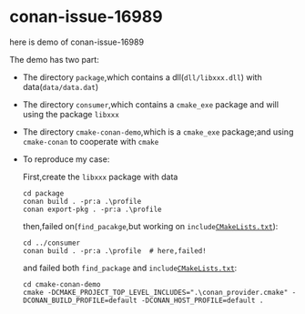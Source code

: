 # conan-issue-16989
here is demo of conan-issue-16989

The demo has two part:
- The directory `package`,which contains a dll(`dll/libxxx.dll`) with data(`data/data.dat`)
- The directory `consumer`,which contains a `cmake_exe` package and will using the package `libxxx`
- The directory `cmake-conan-demo`,which is a `cmake_exe` package;and using `cmake-conan` to cooperate with `cmake`
- To reproduce my case:

    First,create the `libxxx` package with data
    ```
    cd package
    conan build . -pr:a .\profile
    conan export-pkg . -pr:a .\profile
    ``` 
    then,failed on(`find_pacakge`,but working on `include`[`CMakeLists.txt`](consumer/CMakeLists.txt)):
    ```
    cd ../consumer
    conan build . -pr:a .\profile  # here,failed!
    ```
    and failed both `find_package` and `include`[`CMakeLists.txt`](cmake-conan-demo/CMakeLists.txt):
    ```
    cd cmake-conan-demo
    cmake -DCMAKE_PROJECT_TOP_LEVEL_INCLUDES=".\conan_provider.cmake" -DCONAN_BUILD_PROFILE=default -DCONAN_HOST_PROFILE=default .
    ```
